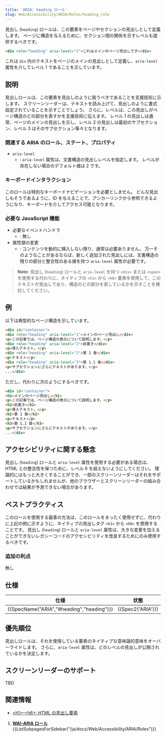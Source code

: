 ```yaml
---
title: 'ARIA: heading ロール'
slug: Web/Accessibility/ARIA/Roles/heading_role
---
```

見出し (`heading`) ロールは、この要素をページやセクションの見出しとして定義します。 ページに構造を与えるために、セクション間の関係を示すレベルも提供するべきです。

```html
<div role="heading" aria-level="1">これはメインのページ見出しです</div>
```

これは `div` 内のテキストをページのメインの見出しとして定義し、`aria-level` 属性を介してレベル 1 であることを示しています。

## 説明

見出しロールは、この要素を見出しのように扱うべきであることを支援技術に示します。 スクリーンリーダーは、テキストを読み上げて、見出しのように書式設定されていることを示すことでしょう。 さらに、レベルは、この見出しがページ構造のどの部分を表すかを支援技術に伝えます。 レベル 1 の見出しは通常、ページのメインの見出しを示し、レベル 2 の見出しは最初のサブセクション、レベル 3 はそのサブセクション等々となります。

### 関連する ARIA のロール、ステート、プロパティ

- `aria-level`
  - : `aria-level` 属性は、文書構造の見出しレベルを指定します。 レベルが存在しない場合のデフォルト値は 2 です。

### キーボードインタラクション

このロールは特別なキーボードナビゲーションを必要としません。 どんな見出しもそうであるように、ID を与えることで、アンカーリンクから参照できるようになり、キーボードを介してアクセス可能となります。

### 必要な JavaScript 機能

- 必要なイベントハンドラ
  - : 無し
- 属性値の変更
  - : コンテンツを動的に挿入しない限り、通常は必要ありません。 万一そのようなことがあるならば、新しく追加された見出しには、文書構造の残りの部分と整合性のある値を持つ `aria-level` 属性が必要です。

> **Note:** 見出し (`heading`) ロールと `aria-level` を持つ `<div>` または `<span>` を使用する代わりに、ネイティブの `<h1>` から `<h6>` 要素を使用して、このテキストが見出しであり、構造のどの部分を表しているかを示すことを検討してください。

## 例

以下は典型的なページ構造を示しています。

```html
<div id="container">
<div role="heading" aria-level="1">メインのページ見出し</div>
<p>この記事では、ページ構造の表示について説明します。</p>
<div role="heading" aria-level="2">前書き</div>
<p>導入テキスト。</p>
<div role="heading" aria-level="2">第 1 章</div>
<p>テキスト</p>
<div role="heading" aria-level="3">第 1.1 章</div>
<p>サブセクションにさらにテキストがあります。</p>
...</div>
```

ただし、代わりに次のようにするべきです。

```html
<div id="container">
<h1>メインのページ見出し</h1>
<p>この記事では、ページ構造の表示について説明します。</p>
<h2>前書き</h2>
<p>導入テキスト。</p>
<h2>第 1 章</h2>
<p>テキスト</p>
<h3>第 1.1 章</h3>
<p>サブセクションにさらにテキストがあります。</p>
...</div>
```

## アクセシビリティに関する懸念

見出し (`heading`) ロールと `aria-level` 属性を使用する必要がある場合は、HTML との整合性を保つために、レベル 6 を超えないようにしてください。 理論的にはもっと大きくすることができ、一部のスクリーンリーダーはそれをサポートしているかもしれませんが、他のブラウザーとスクリーンリーダーの組み合わせでは結果が予測できない場合があります。

## ベストプラクティス

このロールを使用する最善の方法は、このロールをまったく使用せずに、代わりに上記の例に示すように、ネイティブの見出しタグ `<h1>` から `<h6>` を使用することです。 見出し (`heading`) ロールと `aria-level` 属性は、大きな変更を加えることができないレガシーコードのアクセシビリティを改良するためにのみ使用するべきです。

### 追加の利点

無し

## 仕様

| 仕様                                                     | 状態                     |
| -------------------------------------------------------- | ------------------------ |
| {{SpecName("ARIA","#heading","heading")}} | {{Spec2('ARIA')}} |

## 優先順位

見出しロールは、それを使用している要素のネイティブな意味論的意味をオーバーライドします。 さらに、`aria-level` 属性は、どのレベルの見出しが公開されているかを決定します。

## スクリーンリーダーのサポート

TBD

## 関連情報

- [\<h1>–\<h6>: HTML の見出し要素](/ja/docs/Web/HTML/Element/Heading_Elements)

1.  [**WAI-ARIA ロール**](/ja/docs/Web/Accessibility/ARIA/Roles){{ListSubpagesForSidebar("/ja/docs/Web/Accessibility/ARIA/Roles")}}
